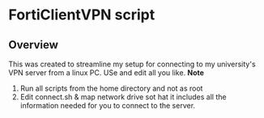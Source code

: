 # FortiClientVPN script
## Overview
This was created to streamline my setup for connecting to my university's VPN server from a linux PC. USe and edit all you like.
**Note**
1. Run all scripts from the home directory and not as root
2. Edit connect.sh & map network drive sot hat it includes all the information needed for you to connect to the server.
